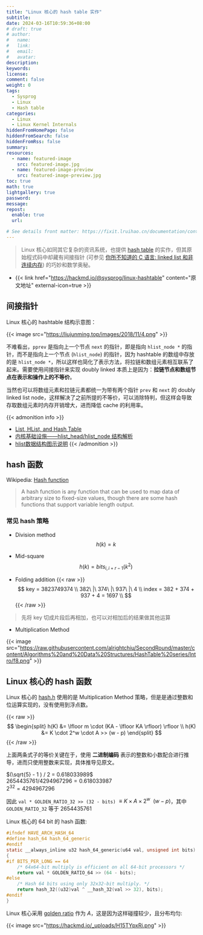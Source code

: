 ```yaml
---
title: "Linux 核心的 hash table 实作"
subtitle:
date: 2024-03-16T10:59:36+08:00
# draft: true
# author:
#   name:
#   link:
#   email:
#   avatar:
description:
keywords:
license:
comment: false
weight: 0
tags:
  - Sysprog
  - Linux
  - Hash table
categories:
  - Linux
  - Linux Kernel Internals
hiddenFromHomePage: false
hiddenFromSearch: false
hiddenFromRss: false
summary:
resources:
  - name: featured-image
    src: featured-image.jpg
  - name: featured-image-preview
    src: featured-image-preview.jpg
toc: true
math: true
lightgallery: true
password:
message:
repost:
  enable: true
  url:

# See details front matter: https://fixit.lruihao.cn/documentation/content-management/introduction/#front-matter
---
```


> Linux 核心如同其它复杂的资讯系统，也提供 [hash table](https://en.wikipedia.org/wiki/Hash_table) 的实作，但其原始程式码中却藏有间接指针 (可参见 [你所不知道的 C 语言: linked list 和非连续内存](https://hackmd.io/@sysprog/c-linked-list)) 的巧妙和数学奥秘。

<!--more-->

- {{< link href="https://hackmd.io/@sysprog/linux-hashtable" content="原文地址" external-icon=true >}}

## 间接指针

Linux 核心的 hashtable 结构示意图：

{{< image  src="https://liujunming.top/images/2018/11/4.png" >}}

不难看出，`pprev` 是指向上一个节点 `next` 的指针，即是指向 `hlist_node *` 的指针，而不是指向上一个节点 (`hlist_node`) 的指针，因为 hashtable 的数组中存放的是 `hlist_node *`，所以这样也简化了表示方法，将拉链和数组元素相互联系了起来。需要使用间接指针来实现 doubly linked 本质上是因为：**拉链节点和数组节点在表示和操作上的不等价**。

当然也可以将数组元素和拉链元素都统一为带有两个指针 `prev` 和 `next` 的 doubly linked list node，这样解决了之前所提的不等价，可以消除特判，但这样会导致存取数组元素时内存开销增大，进而降低 cache 的利用率。

{{< admonition info >}}
- [List, HList, and Hash Table](https://danielmaker.github.io/blog/linux/list_hlist_hashtable.html)
- [内核基础设施——hlist_head/hlist_node 结构解析](https://linux.laoqinren.net/kernel/hlist/)
- [hlist数据结构图示说明](https://zhuanlan.zhihu.com/p/82375193)
{{< /admonition >}}

## hash 函数

Wikipedia: [Hash function](https://en.wikipedia.org/wiki/Hash_function)
> A hash function is any function that can be used to map data of arbitrary size to fixed-size values, though there are some hash functions that support variable length output.

### 常见 hash 策略

- Division method
$$
h(k) = k % N
$$

- Mid-square
$$
h(k) = bits_{i,i+r-1}(k^2)
$$

- Folding addition
{{< raw >}}
$$
key = 3823749374 \\
382\ |\ 374\ |\ 937\ |\ 4 \\
index = 382 + 374 + 937 + 4 = 1697 \\
$$
{{< /raw >}}
> 先将 key 切成片段后再相加，也可以对相加后的结果做其他运算

- Multiplication Method

{{< image src="https://raw.githubusercontent.com/alrightchiu/SecondRound/master/content/Algorithms%20and%20Data%20Structures/HashTable%20series/Intro/f8.png" >}}

## Linux 核心的 hash 函数

Linux 核心的 [hash.h](https://github.com/torvalds/linux/blob/master/tools/include/linux/hash.h) 使用的是 Multiplication Method 策略，但是是通过整数和位运算实现的，没有使用到浮点数。

{{< raw >}}
$$
\begin{split}
  h(K) &= \lfloor m \cdot (KA - \lfloor KA \rfloor) \rfloor \\
  h(K) &= K \cdot 2^w \cdot A >> (w - p)
\end{split}
$$
{{< /raw >}}

上面两条式子的等价关键在于，使用 **二进制编码** 表示的整数和小数配合进行推导，进而只使用整数来实现，具体推导见原文。

$(\sqrt{5} - 1 ) / 2 = 0.618033989$   
$2654435761 / 4294967296 = 0.618033987$   
$2^{32} = 4294967296$

因此 `val * GOLDEN_RATIO_32 >> (32 - bits)` $\equiv K \times A \times 2^w \>\> (w - p)$，其中 `GOLDEN_RATIO_32` 等于 $2654435761$

Linux 核心的 64 bit 的 hash 函数:

```c
#ifndef HAVE_ARCH_HASH_64
#define hash_64 hash_64_generic
#endif
static __always_inline u32 hash_64_generic(u64 val, unsigned int bits)
{
#if BITS_PER_LONG == 64
	/* 64x64-bit multiply is efficient on all 64-bit processors */
	return val * GOLDEN_RATIO_64 >> (64 - bits);
#else
	/* Hash 64 bits using only 32x32-bit multiply. */
	return hash_32((u32)val ^ __hash_32(val >> 32), bits);
#endif
}
```

Linux 核心采用 [golden ratio](https://en.wikipedia.org/wiki/Golden_ratio) 作为 $A$，这是因为这样碰撞较少，且分布均匀:

{{< image src="https://hackmd.io/_uploads/H15TYpxRi.png" >}}
